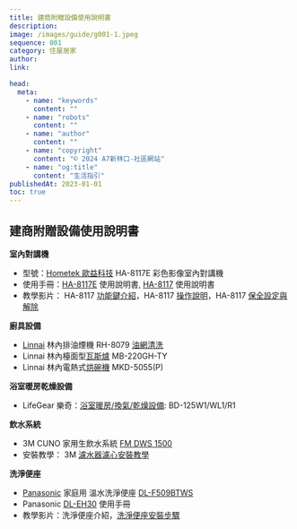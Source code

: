 ```yaml
---
title: 建商附贈設備使用說明書
description:
image: /images/guide/g001-1.jpeg
sequence: 001
category: 住屋居家
author:
link:

head:
  meta:
    - name: "keywords"
      content: ""
    - name: "robots"
      content: ""
    - name: "author"
      content: ""
    - name: "copyright"
      content: "© 2024 A7新林口-社區網站"
    - name: "og:title"
      content: "生活指引"
publishedAt: 2023-01-01
toc: true
---
```


## 建商附贈設備使用說明書

**室內對講機**

<ul class="not-prose">
<li>型號：<a href="http://www.hometek.tw/">Hometek 歐益科技</a> HA-8117E 彩色影像室內對講機 </li>
<li>使用手冊：<a href="https://kgptltaqnkidtcqkathb.supabase.co/storage/v1/object/public/a7-file/MAN-105.pdf">HA-8117E</a> 使用說明書, <a href="https://kgptltaqnkidtcqkathb.supabase.co/storage/v1/object/public/a7-file/MAN-106.pdf">HA-8117</a> 使用說明書</li>
<li>教學影片： HA-8117 <a href="https://www.youtube.com/watch?v=MU2YtL4dglQ">功能鍵介紹</a>，HA-8117 <a href="https://www.youtube.com/watch?v=M-GzJY1g9co">操作說明</a>，HA-8117 <a href="https://www.youtube.com/watch?v=lqKEofIoJoE">保全設定與解除</a></li>
</ul>

**廚具設備**

<ul  class="not-prose">
<li><a href="https://www.rinnai.com.tw/">Linnai</a> 林內排油煙機 RH-8079 <a href="https://sofree.cc/range-hood-cleaner/">油網清洗</a></li>
<li>Linnai 林內檯面型<a href="https://kgptltaqnkidtcqkathb.supabase.co/storage/v1/object/public/a7-file/MAN-102.pdf">瓦斯爐</a> MB-220GH-TY</li>
<li>Linnai 林內電熱式<a href="https://kgptltaqnkidtcqkathb.supabase.co/storage/v1/object/public/a7-file/MAN-101.pdf">烘碗機</a> MKD-5055(P)</li>
</ul>

**浴室暖房乾燥設備**

<ul  class="not-prose">
<li>LifeGear 樂奇：<a href="https://kgptltaqnkidtcqkathb.supabase.co/storage/v1/object/public/a7-file/MAN-104-A.pdf">浴室暖房/換氣/乾燥設備</a>: BD-125W1/WL1/R1</li>
</ul>

**飲水系統**

<ul  class="not-prose">
<li>3M CUNO 家用生飲水系統 <a href="https://multimedia.3m.com/mws/media/499085O/water-at-its-finest-fm-dws-1500-spec-sheet.pdf">FM DWS 1500</a></li>
<li>安裝教學： 3M <a href="https://www.youtube.com/watch?v=qfx2KHqWUFE">濾水器濾心安裝教學</a></li>
</ul>

**洗淨便座**

<ul  class="not-prose">
<li><a href="https://www.panasonic.com/tw/consumer/health/toilet/hotinstant/dl-ph20tws.html">Panasonic</a> 家庭用 溫水洗淨便座 <a href="https://kgptltaqnkidtcqkathb.supabase.co/storage/v1/object/public/a7-file/MAN-107.pdf"> DL-F509BTWS</a></li>
<li>Panasonic <a href="https://kgptltaqnkidtcqkathb.supabase.co/storage/v1/object/public/a7-file/MAN-108.pdf">DL-EH30</a> 使用手冊</li>
<li>教學影片：洗淨便座介紹，<a href="https://www.youtube.com/watch?v=fKDWSX1AUjU">洗淨便座安裝步驟</a></li>
</ul>
